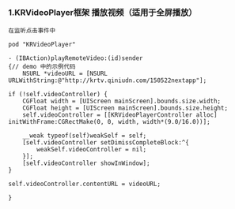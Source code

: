 ###   1.KRVideoPlayer框架  播放视频（适用于全屏播放）
`在监听点击事件中`

`pod "KRVideoPlayer"`

	- (IBAction)playRemoteVideo:(id)sender
	{//	demo 中的示例代码
    	NSURL *videoURL = [NSURL URLWithString:@"http://krtv.qiniudn.com/150522nextapp"];
    
    if (!self.videoController) {
        CGFloat width = [UIScreen mainScreen].bounds.size.width;
        CGFloat height = [UIScreen mainScreen].bounds.size.height;
        self.videoController = [[KRVideoPlayerController alloc] initWithFrame:CGRectMake(0, 0, width, width*(9.0/16.0))];
        
        __weak typeof(self)weakSelf = self;
        [self.videoController setDimissCompleteBlock:^{
            weakSelf.videoController = nil;
        }];
        [self.videoController showInWindow];
    }
    
    self.videoController.contentURL = videoURL;

	}